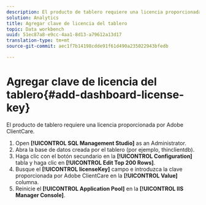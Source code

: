 ```yaml
---
description: El producto de tablero requiere una licencia proporcionada por Adobe ClientCare.
solution: Analytics
title: Agregar clave de licencia del tablero
topic: Data workbench
uuid: 51ec87a8-e9cc-4aa1-8d13-a79612a13d17
translation-type: tm+mt
source-git-commit: aec1f7b14198cdde91f61d490a235022943bfedb

---
```



# Agregar clave de licencia del tablero{#add-dashboard-license-key}

El producto de tablero requiere una licencia proporcionada por Adobe ClientCare.

1. Open **[!UICONTROL SQL Management Studio]** as an Administrator.
1. Abra la base de datos creada por el tablero (por ejemplo, thinclientdb).
1. Haga clic con el botón secundario en la **[!UICONTROL Configuration]** tabla y haga clic en **[!UICONTROL Edit Top 200 Rows]**.
1. Busque el **[!UICONTROL licenseKey]** campo e introduzca la clave proporcionada por Adobe ClientCare en la **[!UICONTROL Value]** columna.
1. Reinicie el **[!UICONTROL Application Pool]** en la **[!UICONTROL IIS Manager Console]**.
